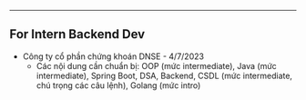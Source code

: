 ---
## For Intern Backend Dev
* Công ty cổ phần chứng khoán DNSE - 4/7/2023
	* Các nội dung cần chuẩn bị: OOP (mức intermediate), Java (mức intermediate), Spring Boot, DSA, Backend, CSDL (mức intermediate, chú trọng các câu lệnh), Golang (mức intro)